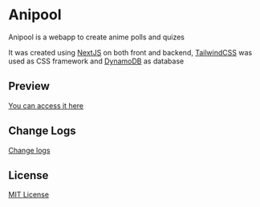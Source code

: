 # Anipool

Anipool is a webapp to create anime polls and quizes

It was created using [NextJS](https://nextjs.org/) on both front and backend, [TailwindCSS](https://tailwindcss.com/) was used as CSS framework and [DynamoDB](https://aws.amazon.com/pt/dynamodb/) as database

## Preview

[You can access it here](https://www.anipool.app/)

## Change Logs

[Change logs](https://github.com/guilhermeg2k/anipool/blob/main/README.md)

## License

[MIT License](https://github.com/guilhermeg2k/anipool/blob/main/LICENSE)
